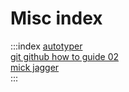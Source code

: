 # Misc index

:::index
[autotyper](./autotyper.html)  
[git github how to guide 02](./git-github-how-to-guide-02.html)  
[mick jagger](./mick-jagger.html)  
:::
